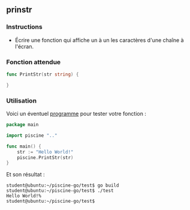 ## prinstr

### Instructions

- Écrire une fonction qui affiche un à un les caractères d'une chaîne à l'écran.

### Fonction attendue

```go
func PrintStr(str string) {

}
```

### Utilisation

Voici un éventuel [programme](TODO-LINK) pour tester votre fonction :

```go
package main

import piscine ".."

func main() {
	str := "Hello World!"
	piscine.PrintStr(str)
}
```

Et son résultat :

```console
student@ubuntu:~/piscine-go/test$ go build
student@ubuntu:~/piscine-go/test$ ./test
Hello World!%
student@ubuntu:~/piscine-go/test$
```
